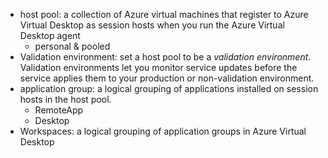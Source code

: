 - host pool: a collection of Azure virtual machines that register to Azure Virtual Desktop as session hosts when you run the Azure Virtual Desktop agent
	- personal & pooled
- Validation environment: set a host pool to be a *validation environment*. Validation environments let you monitor service updates before the service applies them to your production or non-validation environment.
- application group: a logical grouping of applications installed on session hosts in the host pool.
	- RemoteApp
	- Desktop
- Workspaces:  a logical grouping of application groups in Azure Virtual Desktop